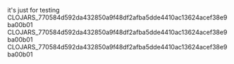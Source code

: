 it's just for testing
CLOJARS_770584d592da432850a9f48df2afba5dde4410ac13624acef38e9ba00b01
CLOJARS_770584d592da432850a9f48df2afba5dde4410ac13624acef38e9ba00b01
CLOJARS_770584d592da432850a9f48df2afba5dde4410ac13624acef38e9ba00b01
